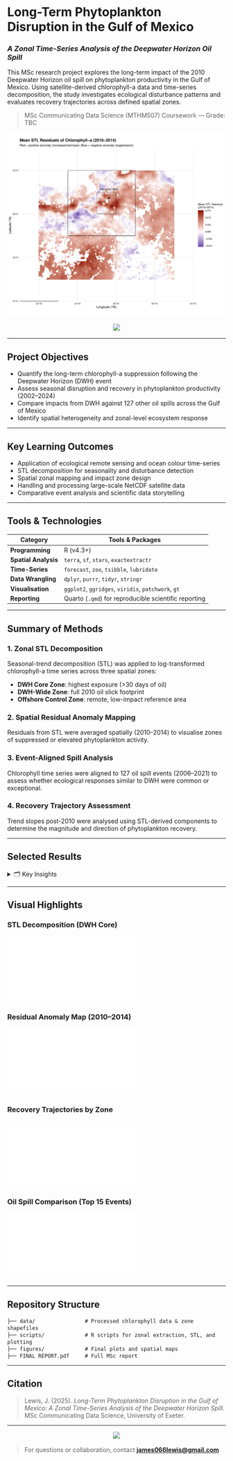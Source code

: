 # Long-Term Phytoplankton Disruption in the Gulf of Mexico
### *A Zonal Time-Series Analysis of the Deepwater Horizon Oil Spill*

This MSc research project explores the long-term impact of the 2010 Deepwater Horizon oil spill on phytoplankton productivity in the Gulf of Mexico. Using satellite-derived chlorophyll-a data and time-series decomposition, the study investigates ecological disturbance patterns and evaluates recovery trajectories across defined spatial zones.

> MSc Communicating Data Science (MTHM507) Coursework — Grade: TBC

<p align="center">
  <img src="./figures and Code/map_stl_resid_mean_2010_14.pdf" alt="Deepwater Horizon Impact Zones" width="600"/>
  <br><br>
  <a href="./FINAL%20REPORT.pdf">
    <img src="https://img.shields.io/badge/View%20Full%20Report-PDF-blue?style=for-the-badge"/>
  </a>
</p>

---

## Project Objectives
- Quantify the long-term chlorophyll-a suppression following the Deepwater Horizon (DWH) event
- Assess seasonal disruption and recovery in phytoplankton productivity (2002–2024)
- Compare impacts from DWH against 127 other oil spills across the Gulf of Mexico
- Identify spatial heterogeneity and zonal-level ecosystem response

---

## Key Learning Outcomes
- Application of ecological remote sensing and ocean colour time-series
- STL decomposition for seasonality and disturbance detection
- Spatial zonal mapping and impact zone design
- Handling and processing large-scale NetCDF satellite data
- Comparative event analysis and scientific data storytelling

---

## Tools & Technologies
| Category             | Tools & Packages                                                                  |
|----------------------|-----------------------------------------------------------------------------------|
| **Programming**       | R (v4.3+)                                                                         |
| **Spatial Analysis**  | `terra`, `sf`, `stars`, `exactextractr`                                           |
| **Time-Series**       | `forecast`, `zoo`, `tsibble`, `lubridate`                                        |
| **Data Wrangling**    | `dplyr`, `purrr`, `tidyr`, `stringr`                                              |
| **Visualisation**     | `ggplot2`, `ggridges`, `viridis`, `patchwork`, `gt`                               |
| **Reporting**         | Quarto (`.qmd`) for reproducible scientific reporting                            |

---

## Summary of Methods

### 1. Zonal STL Decomposition
Seasonal-trend decomposition (STL) was applied to log-transformed chlorophyll-a time series across three spatial zones: 
- **DWH Core Zone**: highest exposure (>30 days of oil)
- **DWH-Wide Zone**: full 2010 oil slick footprint
- **Offshore Control Zone**: remote, low-impact reference area

### 2. Spatial Residual Anomaly Mapping
Residuals from STL were averaged spatially (2010–2014) to visualise zones of suppressed or elevated phytoplankton activity.

### 3. Event-Aligned Spill Analysis
Chlorophyll time series were aligned to 127 oil spill events (2006–2021) to assess whether ecological responses similar to DWH were common or exceptional.

### 4. Recovery Trajectory Assessment
Trend slopes post-2010 were analysed using STL-derived components to determine the magnitude and direction of phytoplankton recovery.

---

## Selected Results
<details>
<summary>🗂 Key Insights</summary>

- **DWH Core Zone** exhibited strong chlorophyll-a suppression from 2010–2014
- **Post-2015** trends in the core zone remained below baseline, suggesting incomplete recovery
- **Offshore Control Zone** showed stable or increasing productivity throughout
- **No significant impact** was detected for the majority of other oil spills — DWH was ecologically unique
- **Residual maps** visualised localised zones of both suppression and anomalous chlorophyll peaks

</details>

---

## Visual Highlights

### STL Decomposition (DWH Core)
![STL Core](./figures%20and%20Code/fig_stl_core.pdf)

### Residual Anomaly Map (2010–2014)
![STL Residuals](./figures%20and%20Code/map_stl_resid_mean_2010_14.pdf)

### Recovery Trajectories by Zone
![Recovery Trends](./figures%20and%20Code/recovery.pdf)

### Oil Spill Comparison (Top 15 Events)
![Spill Comparison](./figures%20and%20Code/mean_chlorophyll_top15_spills.pdf)

---

## Repository Structure
```
├── data/                # Processed chlorophyll data & zone shapefiles
├── scripts/             # R scripts for zonal extraction, STL, and plotting
├── figures/             # Final plots and spatial maps
├── FINAL REPORT.pdf     # Full MSc report
```

---

## Citation
> Lewis, J. (2025). *Long-Term Phytoplankton Disruption in the Gulf of Mexico: A Zonal Time-Series Analysis of the Deepwater Horizon Spill*. MSc Communicating Data Science, University of Exeter.

---

<p align="center">
  <img src="https://img.shields.io/badge/Project%20Focus-Ecological%20Remote%20Sensing-green?style=for-the-badge"/>
</p>

> For questions or collaboration, contact **james066lewis@gmail.com**
